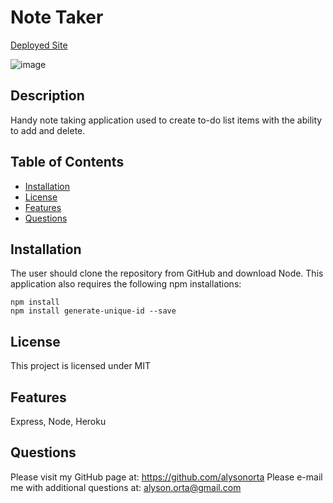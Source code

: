 # Note Taker

[Deployed Site](https://obscure-wave-46979.herokuapp.com/)

![image](https://user-images.githubusercontent.com/80643240/126051504-4099a205-2536-4290-9318-86dc5daf3ed6.png)

## Description
Handy note taking application used to create to-do list items with the ability to add and delete. 

## Table of Contents
- [Installation](#installation)
- [License](#license)
- [Features](#features)
- [Questions](#questions)

## Installation

The user should clone the repository from GitHub and download Node.
This application also requires the following npm installations:
```
npm install
npm install generate-unique-id --save
```
## License
This project is licensed under MIT

## Features
Express, Node, Heroku

## Questions
Please visit my GitHub page at: https://github.com/alysonorta
Please e-mail me with additional questions at: alyson.orta@gmail.com
